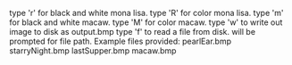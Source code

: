 type 'r' for black and white mona lisa.
type 'R' for color mona lisa.
type 'm' for black and white macaw.
type 'M' for color macaw.
type 'w' to write out image to disk as output.bmp
type 'f' to read a file from disk. will be prompted for file path. 
Example files provided:
    pearlEar.bmp
    starryNight.bmp
    lastSupper.bmp
    macaw.bmp